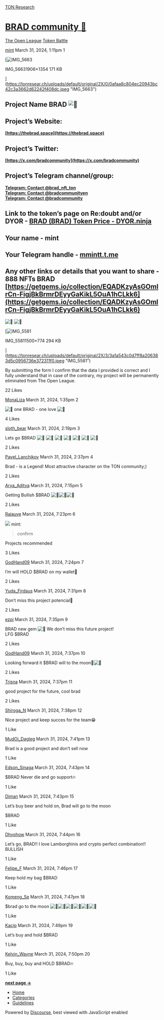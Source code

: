 [TON Research](/)

# [BRAD community 🍞](/t/brad-community/2219)

[The Open League](/c/the-open-league/token-leaderboard/57)  [Token Battle](/c/the-open-league/token-leaderboard/57) 

    

[mint](https://tonresear.ch/u/mint)   March 31, 2024, 1:11pm  1

[![IMG_5663](https://tonresear.ch/uploads/default/optimized/2X/0/0afaa8c804ec20943bc42c3a3662d62242f408dc_2_690x490.jpeg)

IMG\_56631906×1354 171 KB

](https://tonresear.ch/uploads/default/original/2X/0/0afaa8c804ec20943bc42c3a3662d62242f408dc.jpeg "IMG_5663")

## [](#project-name-brad-bread-1)Project Name **BRAD** ![:bread:](https://tonresear.ch/images/emoji/twitter/bread.png?v=12 ":bread:")

## [](#projects-website-2)Project’s Website:

**[https://thebrad.space](https://thebrad.space)**

## [](#projects-twitter-3)Project’s Twitter:

**[https://x.com/bradcommunity](https://x.com/bradcommunity)**

## [](#projects-telegram-channelgroup-4)Project’s Telegram channel/group:

**[Telegram: Contact @brad\_nft\_ton](https://t.me/brad_nft_ton)**  
**[Telegram: Contact @bradcommunityen](https://t.me/bradcommunityen)**  
**[Telegram: Contact @bradcommunity](https://t.me/bradcommunity)**

## [](#link-to-the-tokens-page-on-redoubt-andor-dyor-httpsdyoriorutokeneqblhoan0atilk6jtys13c8zm1qjqpdfos3upyq0b-kdt3j6-5)Link to the token’s page on Re:doubt and/or DYOR - **[BRAD (BRAD) Token Price - DYOR.ninja](https://dyor.io/ru/token/EQBLhoan0aTiLK6JTys13c8ZM1qjqpDFOs3UpYQ0B-Kdt3J6)**

## [](#your-name-mint-6)Your name - **mint**

## [](#your-telegram-handle-mmintttme-7)Your Telegram handle - **[mmintt.t.me](http://mmintt.t.me)**

## [](#any-other-links-or-details-that-you-want-to-share-888-nfts-brad-httpsgetgemsiocollectioneqadkzyasgomircn-figjbkbrmrdeyygakikl5oua1hclkk6-8)Any other links or details that you want to share - **888 NFTs BRAD** [https://getgems.io/collection/EQADKzyAsGOmIrCn-FigjBkBrmrDEyyGaKikL5OuA1hCLkk6](https://getgems.io/collection/EQADKzyAsGOmIrCn-FigjBkBrmrDEyyGaKikL5OuA1hCLkk6)

![:bread:](https://tonresear.ch/images/emoji/twitter/bread.png?v=12 ":bread:") ![:rocket:](https://tonresear.ch/images/emoji/twitter/rocket.png?v=12 ":rocket:")

[![IMG_5581](https://tonresear.ch/uploads/default/optimized/2X/3/3a1a543c0d7ff8a206383d5c0956736e372311f0_2_690x356.jpeg)

IMG\_55811500×774 294 KB

](https://tonresear.ch/uploads/default/original/2X/3/3a1a543c0d7ff8a206383d5c0956736e372311f0.jpeg "IMG_5581")

By submitting the form I confirm that the data I provided is correct and I fully understand that in case of the contrary, my project will be permanently eliminated from The Open League.

  22 Likes

[MonaLiza](https://tonresear.ch/u/MonaLiza) March 31, 2024, 1:35pm  2

![:bread:](https://tonresear.ch/images/emoji/twitter/bread.png?v=12 ":bread:") one BRAD - one love ![:sparkling_heart:](https://tonresear.ch/images/emoji/twitter/sparkling_heart.png?v=12 ":sparkling_heart:")

  4 Likes

[sloth\_bear](https://tonresear.ch/u/sloth_bear) March 31, 2024, 2:19pm  3

Lets go $BRAD ![:rocket:](https://tonresear.ch/images/emoji/twitter/rocket.png?v=12 ":rocket:") ![:rocket:](https://tonresear.ch/images/emoji/twitter/rocket.png?v=12 ":rocket:") ![:rocket:](https://tonresear.ch/images/emoji/twitter/rocket.png?v=12 ":rocket:") ![:rocket:](https://tonresear.ch/images/emoji/twitter/rocket.png?v=12 ":rocket:") ![:rocket:](https://tonresear.ch/images/emoji/twitter/rocket.png?v=12 ":rocket:") ![:rocket:](https://tonresear.ch/images/emoji/twitter/rocket.png?v=12 ":rocket:") ![:rocket:](https://tonresear.ch/images/emoji/twitter/rocket.png?v=12 ":rocket:")

  2 Likes

[Pavel\_Lanchikov](https://tonresear.ch/u/Pavel_Lanchikov) March 31, 2024, 2:37pm  4

Brad - is a Legend! Most attractive character on the TON community;)

  2 Likes

[Arya\_Aditya](https://tonresear.ch/u/Arya_Aditya) March 31, 2024, 7:15pm  5

Getting Bullish $BRAD ![:rocket:](https://tonresear.ch/images/emoji/twitter/rocket.png?v=12 ":rocket:")![:rocket:](https://tonresear.ch/images/emoji/twitter/rocket.png?v=12 ":rocket:")![:rocket:](https://tonresear.ch/images/emoji/twitter/rocket.png?v=12 ":rocket:")

  2 Likes

[Rajauye](https://tonresear.ch/u/Rajauye) March 31, 2024, 7:23pm  6

![](https://tonresear.ch/user_avatar/tonresear.ch/mint/48/1489_2.png) mint:

> confirm

Projects recommended

  3 Likes

[GodHand09](https://tonresear.ch/u/GodHand09) March 31, 2024, 7:24pm  7

I’m will HOLD $BRAD on my wallet🚀

  2 Likes

[Yuda\_Firdaus](https://tonresear.ch/u/Yuda_Firdaus) March 31, 2024, 7:31pm  8

Don’t miss this project potencial🥰

  2 Likes

[ezpj](https://tonresear.ch/u/ezpj) March 31, 2024, 7:35pm  9

BRAD new gem ![:gem:](https://tonresear.ch/images/emoji/twitter/gem.png?v=12 ":gem:") We don’t miss this future project!  
LFG $BRAD

  2 Likes

[GodHand09](https://tonresear.ch/u/GodHand09) March 31, 2024, 7:37pm  10

Looking forward it $BRAD will to the moon​:rocket:![:crescent_moon:](https://tonresear.ch/images/emoji/twitter/crescent_moon.png?v=12 ":crescent_moon:")

  2 Likes

[Trisna](https://tonresear.ch/u/Trisna) March 31, 2024, 7:37pm  11

good project for the future, cool brad

  2 Likes

[Shiroga\_N](https://tonresear.ch/u/Shiroga_N) March 31, 2024, 7:38pm  12

Nice project and keep succes for the team😁

  1 Like

[MudOi\_Dagleg](https://tonresear.ch/u/MudOi_Dagleg) March 31, 2024, 7:41pm  13

Brad is a good project and don’t sell now

  1 Like

[Edson\_Sinaga](https://tonresear.ch/u/Edson_Sinaga) March 31, 2024, 7:43pm  14

$BRAD Never die and go support🔥

  1 Like

[Diman](https://tonresear.ch/u/Diman) March 31, 2024, 7:43pm  15

Let’s buy beer and hold on, Brad will go to the moon

$BRAD

  1 Like

[Dhyohow](https://tonresear.ch/u/Dhyohow) March 31, 2024, 7:44pm  16

Let’s go, BRAD!! I love Lamborghinis and crypto perfect combination!! BULLISH

  1 Like

[Felipe\_F](https://tonresear.ch/u/Felipe_F) March 31, 2024, 7:46pm  17

Keep hold my bag $BRAD

  1 Like

[Komeng\_Se](https://tonresear.ch/u/Komeng_Se) March 31, 2024, 7:47pm  18

$brad go to the moon ![:rocket:](https://tonresear.ch/images/emoji/twitter/rocket.png?v=12 ":rocket:")![:rocket:](https://tonresear.ch/images/emoji/twitter/rocket.png?v=12 ":rocket:")![:rocket:](https://tonresear.ch/images/emoji/twitter/rocket.png?v=12 ":rocket:")![:rocket:](https://tonresear.ch/images/emoji/twitter/rocket.png?v=12 ":rocket:")![:rocket:](https://tonresear.ch/images/emoji/twitter/rocket.png?v=12 ":rocket:")![:rocket:](https://tonresear.ch/images/emoji/twitter/rocket.png?v=12 ":rocket:")

  1 Like

[Kacip](https://tonresear.ch/u/Kacip) March 31, 2024, 7:49pm  19

Let’s buy and hold $BRAD

  1 Like

[Kelvin\_Wayne](https://tonresear.ch/u/Kelvin_Wayne) March 31, 2024, 7:50pm  20

Buy, buy, buy and HOLD $BRAD🔥

  1 Like

**[next page →](/t/brad-community/2219?page=2)**

*   [Home](/)
*   [Categories](/categories)
*   [Guidelines](/guidelines)

Powered by [Discourse](https://www.discourse.org), best viewed with JavaScript enabled